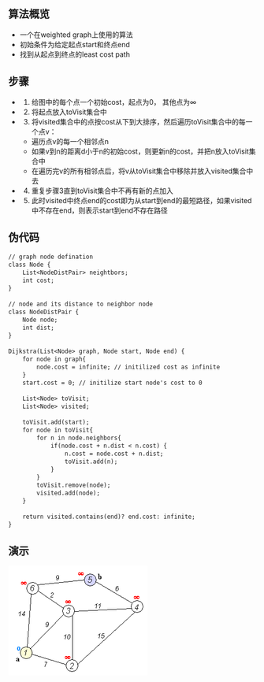 ## 算法概览
- 一个在weighted graph上使用的算法
- 初始条件为给定起点start和终点end
- 找到从起点到终点的least cost path

## 步骤
  - 1. 给图中的每个点一个初始cost，起点为0， 其他点为$\infty$
  - 2. 将起点放入toVisit集合中
  - 3. 将visited集合中的点按cost从下到大排序，然后遍历toVisit集合中的每一个点v：
      *  遍历点v的每一个相邻点n
      *  如果v到n的距离d小于n的初始cost，则更新n的cost，并把n放入toVisit集合中
      *  在遍历完v的所有相邻点后，将v从toVisit集合中移除并放入visited集合中去
  - 4. 重复步骤3直到toVisit集合中不再有新的点加入
  - 5. 此时visited中终点end的cost即为从start到end的最短路径，如果visited中不存在end，则表示start到end不存在路径

## 伪代码
```
// graph node defination
class Node {
    List<NodeDistPair> neightbors;
    int cost;
}

// node and its distance to neighbor node
class NodeDistPair {
    Node node;
    int dist;
}

Dijkstra(List<Node> graph, Node start, Node end) {
    for node in graph{
        node.cost = infinite; // initilized cost as infinite
    }
    start.cost = 0; // initilize start node's cost to 0

    List<Node> toVisit;
    List<Node> visited;

    toVisit.add(start);
    for node in toVisit{
        for n in node.neighbors{
            if(node.cost + n.dist < n.cost) {
                n.cost = node.cost + n.dist;
                toVisit.add(n);
            }
        }
        toVisit.remove(node);
        visited.add(node);
    }

    return visited.contains(end)? end.cost: infinite;
}
```

## 演示
![alt text](https://raw.githubusercontent.com/jellylidong/CodeEatSleep/master/code/pics/Dijkstra_Animation.gif)



